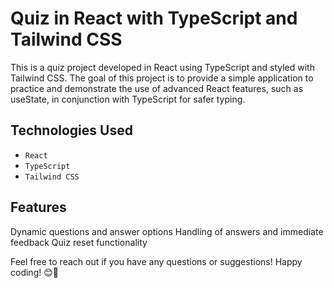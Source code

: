 # Quiz in React with TypeScript and Tailwind CSS
This is a quiz project developed in React using TypeScript and styled with Tailwind CSS. The goal of this project is to provide a simple application to practice and demonstrate the use of advanced React features, such as useState, in conjunction with TypeScript for safer typing.

## Technologies Used
- `React`
- `TypeScript`
- `Tailwind CSS`

## Features
Dynamic questions and answer options
Handling of answers and immediate feedback
Quiz reset functionality

Feel free to reach out if you have any questions or suggestions! Happy coding! 😊🚀
